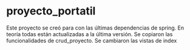 # proyecto_portatil

Este proyecto se creó para con las últimas dependencias de spring. En teoría todas están actualizadas a la última versión.
Se copiaron las funcionalidades de crud_proyecto.
Se cambiaron las vistas de index

